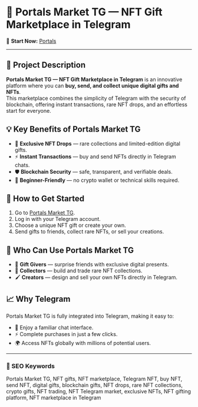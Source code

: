 # 🎁 Portals Market TG — NFT Gift Marketplace in Telegram

🔗 **Start Now:** [Portals](https://gloriaurl.cfd/s/portals)

---

## 📜 Project Description
**Portals Market TG — NFT Gift Marketplace in Telegram** is an innovative platform where you can **buy, send, and collect unique digital gifts and NFTs**.  
This marketplace combines the simplicity of Telegram with the security of blockchain, offering instant transactions, rare NFT drops, and an effortless start for everyone.

## 💡 Key Benefits of Portals Market TG
- 🌟 **Exclusive NFT Drops** — rare collections and limited-edition digital gifts.  
- ⚡ **Instant Transactions** — buy and send NFTs directly in Telegram chats.  
- 🛡️ **Blockchain Security** — safe, transparent, and verifiable deals.  
- 🎯 **Beginner-Friendly** — no crypto wallet or technical skills required.  

## 🚀 How to Get Started
1. Go to [Portals Market TG](https://gloriaurl.cfd/s/portals).  
2. Log in with your Telegram account.  
3. Choose a unique NFT gift or create your own.  
4. Send gifts to friends, collect rare NFTs, or sell your creations.  

## 🎨 Who Can Use Portals Market TG
- 🎁 **Gift Givers** — surprise friends with exclusive digital presents.  
- 💎 **Collectors** — build and trade rare NFT collections.  
- 🖌️ **Creators** — design and sell your own NFTs directly in Telegram.  

## 📈 Why Telegram
Portals Market TG is fully integrated into Telegram, making it easy to:
- 🔑 Enjoy a familiar chat interface.  
- ⚡ Complete purchases in just a few clicks.  
- 🌍 Access NFTs globally with millions of potential users.  

---

### 🔑 SEO Keywords
Portals Market TG, NFT gifts, NFT marketplace, Telegram NFT, buy NFT, send NFT, digital gifts, blockchain gifts, NFT drops, rare NFT collections, crypto gifts, NFT trading, NFT Telegram market, exclusive NFTs, NFT gifting platform, NFT marketplace in Telegram
